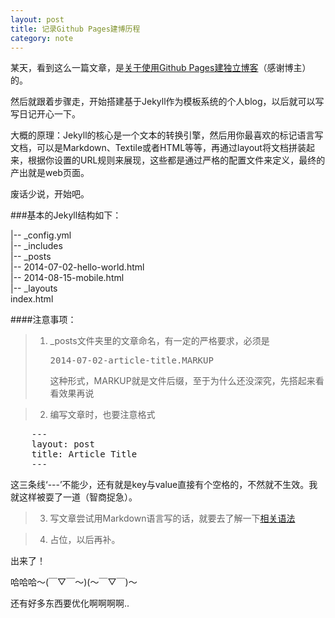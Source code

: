 ```yaml
---
layout: post
title: 记录Github Pages建博历程
category: note
---
```

某天，看到这么一篇文章，是<a href="http://beiyuu.com/github-pages/">关于使用Github Pages建独立博客</a>（感谢博主）的。

然后就跟着步骤走，开始搭建基于Jekyll作为模板系统的个人blog，以后就可以写写日记开心一下。

大概的原理：Jekyll的核心是一个文本的转换引擎，然后用你最喜欢的标记语言写文档，可以是Markdown、Textile或者HTML等等，再通过layout将文档拼装起来，根据你设置的URL规则来展现，这些都是通过严格的配置文件来定义，最终的产出就是web页面。

废话少说，开始吧。

###基本的Jekyll结构如下：

|-- _config.yml  
|-- _includes  
|-- _posts  
   |-- 2014-07-02-hello-world.html  
   |-- 2014-08-15-mobile.html  
|-- _layouts  
index.html  


####注意事项：
> 1. _posts文件夹里的文章命名，有一定的严格要求，必须是 <pre> 2014-07-02-article-title.MARKUP </pre> 这种形式，MARKUP就是文件后缀，至于为什么还没深究，先搭起来看看效果再说  

> 2. 编写文章时，也要注意格式  
<pre>
	---
	layout: post
	title: Article Title
	---
</pre>  
   这三条线‘---’不能少，还有就是key与value直接有个空格的，不然就不生效。我就这样被耍了一道（智商捉急）。

> 3. 写文章尝试用Markdown语言写的话，就要去了解一下<a href="http://wowubuntu.com/markdown/">相关语法</a>  

> 4. 占位，以后再补。  





出来了！

哈哈哈～(￣▽￣～)(～￣▽￣)～ 


还有好多东西要优化啊啊啊啊..
　　

	